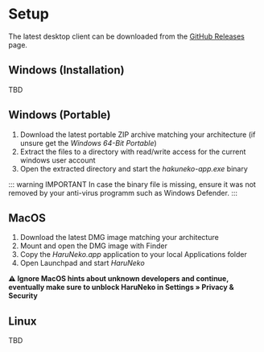 # Setup

The latest desktop client can be downloaded from the [GitHub Releases](https://github.com/manga-download/haruneko/releases) page.

## Windows (Installation)

TBD

## Windows (Portable)

1. Download the latest portable ZIP archive matching your architecture (if unsure get the _Windows 64-Bit Portable_)
2. Extract the files to a directory with read/write access for the current windows user account
3. Open the extracted directory and start the _hakuneko-app.exe_ binary

::: warning IMPORTANT
In case the binary file is missing, ensure it was not removed by your anti-virus programm such as Windows Defender.
:::

## MacOS

1. Download the latest DMG image matching your architecture
2. Mount and open the DMG image with Finder
3. Copy the _HaruNeko.app_ application to your local Applications folder
4. Open Launchpad and start _HaruNeko_

**⚠️ Ignore MacOS hints about unknown developers and continue, eventually make sure to unblock HaruNeko in Settings » Privacy & Security**

## Linux

TBD
